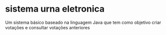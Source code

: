 # sistema urna eletronica
 Um sistema básico baseado na linguagem Java que tem como objetivo criar votações e consultar votações anteriores
